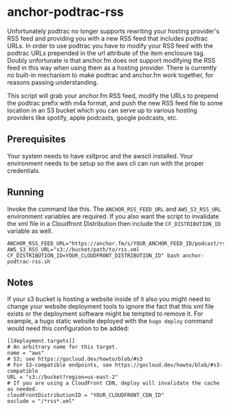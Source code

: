 # anchor-podtrac-rss

Unfortunately podtrac no longer supports rewriting your hosting provider's RSS feed and providing you with a new RSS feed that includes podtrac URLs.  In order to use podtrac you have to modify your RSS feed with the podtrac URLs prepended in the url attribute of the item enclosure tag.  Doubly unfortunate is that anchor.fm does not support modifying the RSS feed in this way when using them as a hosting provider.  There is currently no built-in mechanism to make podtrac and anchor.fm work together, for reasons passing understanding.

This script will grab your anchor.fm RSS feed, modify the URLs to prepend the podtrac prefix with m4a format, and push the new RSS feed file to some location in an S3 bucket which you can serve up to various hosting providers like spotify, apple podcasts, google podcasts, etc.

## Prerequisites

Your system needs to have xsltproc and the awscli installed.  Your environment
needs to be setup so the aws cli can run with the proper credentials.

## Running

Invoke the command like this.  The ```ANCHOR_RSS_FEED_URL``` and ```AWS_S3_RSS_URL``` environment variables are required.  If you also want the script to invalidate the xml file in a Cloudfront Distribution then include the ```CF_DISTRIBUTION_ID``` variable as well.

```
ANCHOR_RSS_FEED_URL="https://anchor.fm/s/YOUR_ANCHOR_FEED_ID/podcast/rss" AWS_S3_RSS_URL="s3://bucket/path/to/rss.xml CF_DISTRIBUTION_ID=YOUR_CLOUDFRONT_DISTRIBUTION_ID" bash anchor-podtrac-rss.sh
```

## Notes

If your s3 bucket is hosting a website inside of it also you might need to
change your website deployment tools to ignore the fact that this xml file
exists or the deployment software might be tempted to remove it.  For example,
a hugo static website deployed with the ```hugo deploy``` command would need
this configuration to be added:

```
[[deployment.targets]]
# An arbitrary name for this target.
name = "aws"
# S3; see https://gocloud.dev/howto/blob/#s3
# For S3-compatible endpoints, see https://gocloud.dev/howto/blob/#s3-compatible
URL = "s3://bucket?region=us-east-2"
# If you are using a CloudFront CDN, deploy will invalidate the cache as needed.
cloudFrontDistributionID = "YOUR_CLOUDFRONT_CDN_ID"
exclude = "/*rss*.xml"
```
